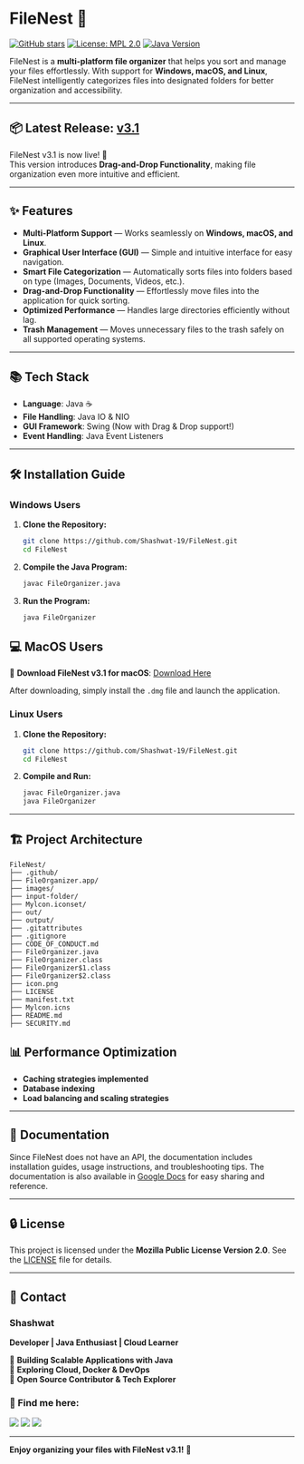 # FileNest 📂

[![GitHub stars](https://img.shields.io/github/stars/Shashwat-19/FileNest?style=social)](https://github.com/Shashwat-19/FileNest/stargazers)
[![License: MPL 2.0](https://img.shields.io/badge/License-MPL%202.0-brightgreen.svg)](https://opensource.org/licenses/MPL-2.0)
[![Java Version](https://img.shields.io/badge/Java-11%2B-orange)](https://www.java.com)

FileNest is a **multi-platform file organizer** that helps you sort and manage your files effortlessly. With support for **Windows, macOS, and Linux**, FileNest intelligently categorizes files into designated folders for better organization and accessibility.

---

## 📦 Latest Release: [v3.1](https://github.com/Shashwat-19/FileNest/releases/tag/v3.1)
FileNest v3.1 is now live! 🎉  
This version introduces **Drag-and-Drop Functionality**, making file organization even more intuitive and efficient.

---

## ✨ Features
- **Multi-Platform Support** — Works seamlessly on **Windows, macOS, and Linux**.
- **Graphical User Interface (GUI)** — Simple and intuitive interface for easy navigation.
- **Smart File Categorization** — Automatically sorts files into folders based on type (Images, Documents, Videos, etc.).
- **Drag-and-Drop Functionality** — Effortlessly move files into the application for quick sorting.
- **Optimized Performance** — Handles large directories efficiently without lag.
- **Trash Management** — Moves unnecessary files to the trash safely on all supported operating systems.

---

## 📚 Tech Stack
- **Language**: Java ☕️
- **File Handling**: Java IO & NIO
- **GUI Framework**: Swing (Now with Drag & Drop support!)
- **Event Handling**: Java Event Listeners

---

## 🛠️ Installation Guide

### **Windows Users**
1. **Clone the Repository:**
   ```sh
   git clone https://github.com/Shashwat-19/FileNest.git
   cd FileNest
   ```
2. **Compile the Java Program:**
   ```sh
   javac FileOrganizer.java
   ```
3. **Run the Program:**
   ```sh
   java FileOrganizer
   ```

## 💻 MacOS Users
🔽 **Download FileNest v3.1 for macOS**: [Download Here](https://drive.google.com/file/d/1vHbroRVE-a43TLrWDpQZQtBOdCw9Zgn0/view?usp=drive_link)

After downloading, simply install the `.dmg` file and launch the application.

### **Linux Users**
1. **Clone the Repository:**
   ```sh
   git clone https://github.com/Shashwat-19/FileNest.git
   cd FileNest
   ```
2. **Compile and Run:**
   ```sh
   javac FileOrganizer.java
   java FileOrganizer
   ```

---

## 🏗️ Project Architecture
```
FileNest/
├── .github/
├── FileOrganizer.app/
├── images/
├── input-folder/
├── Mylcon.iconset/
├── out/
├── output/
├── .gitattributes
├── .gitignore
├── CODE_OF_CONDUCT.md
├── FileOrganizer.java
├── FileOrganizer.class
├── FileOrganizer$1.class
├── FileOrganizer$2.class
├── icon.png
├── LICENSE
├── manifest.txt
├── Mylcon.icns
├── README.md
├── SECURITY.md
```

## 📊 Performance Optimization
- **Caching strategies implemented**
- **Database indexing**
- **Load balancing and scaling strategies**

---

## 📖 Documentation
Since FileNest does not have an API, the documentation includes installation guides, usage instructions, and troubleshooting tips. The documentation is also available in [Google Docs](https://docs.google.com/document/d/e/2PACX-1vRbfTTckjWkqay1_ddfWNF7Y0DK0qg-iy_ANYLU1S2_QObyYVq_y4rMJH4XnCYDnDHNZmZ4XfnKqIjr/pub) for easy sharing and reference.

---

## 🔒 License
This project is licensed under the **Mozilla Public License Version 2.0**. See the [LICENSE](https://github.com/Shashwat-19/FileNest/blob/main/LICENSE) file for details.

---

## 📩 Contact  
### Shashwat  
**Developer | Java Enthusiast | Cloud Learner**  

🔹 **Building Scalable Applications with Java**  
🔹 **Exploring Cloud, Docker & DevOps**  
🔹 **Open Source Contributor & Tech Explorer**  

### 📌 Find me here:
[<img src="https://img.shields.io/badge/GitHub-181717?style=for-the-badge&logo=github&logoColor=white" />](https://github.com/Shashwat-19)
[<img src="https://img.shields.io/badge/LinkedIn-0A66C2?style=for-the-badge&logo=linkedin&logoColor=white" />](https://www.linkedin.com/in/shashwatk1956/)
[<img src="https://img.shields.io/badge/Email-D14836?style=for-the-badge&logo=gmail&logoColor=white" />](mailto:shashwat1956@gmail.com)

---

**Enjoy organizing your files with FileNest v3.1!** 🎉
